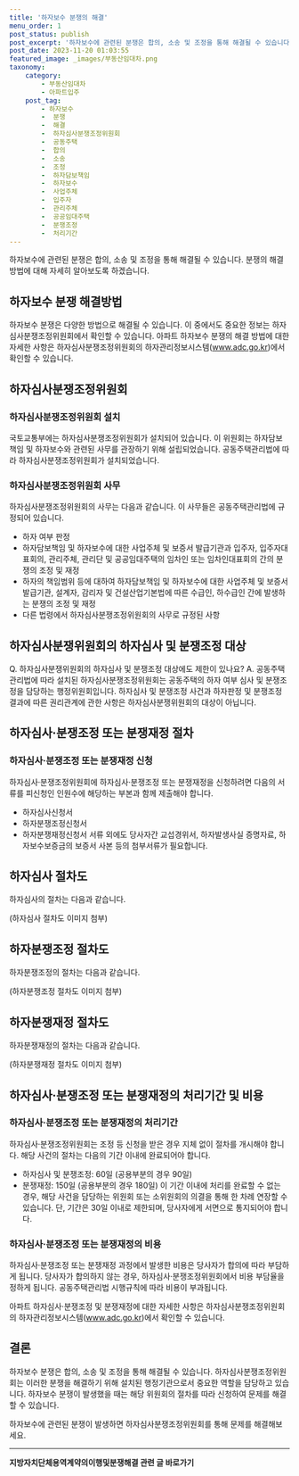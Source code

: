 ```yaml
---
title: '하자보수 분쟁의 해결'
menu_order: 1
post_status: publish
post_excerpt: '하자보수에 관련된 분쟁은 합의, 소송 및 조정을 통해 해결될 수 있습니다. 분쟁의 해결 방법에 대해 자세히 알아보도록 하겠습니다.'
post_date: 2023-11-20 01:03:55
featured_image: _images/부동산임대차.png
taxonomy:
    category:
        - 부동산임대차
        - 아파트입주
    post_tag:
        - 하자보수
        -  분쟁
        -  해결
        -  하자심사분쟁조정위원회
        -  공동주택
        -  합의
        -  소송
        -  조정
        -  하자담보책임
        -  하자보수
        -  사업주체
        -  입주자
        -  관리주체
        -  공공임대주택
        -  분쟁조정
        -  처리기간
---
```



하자보수에 관련된 분쟁은 합의, 소송 및 조정을 통해 해결될 수 있습니다. 분쟁의 해결 방법에 대해 자세히 알아보도록 하겠습니다.

## 하자보수 분쟁 해결방법

하자보수 분쟁은 다양한 방법으로 해결될 수 있습니다. 이 중에서도 중요한 정보는 하자심사분쟁조정위원회에서 확인할 수 있습니다. 아파트 하자보수 분쟁의 해결 방법에 대한 자세한 사항은 하자심사분쟁조정위원회의 하자관리정보시스템(www.adc.go.kr)에서 확인할 수 있습니다.

## 하자심사분쟁조정위원회

### 하자심사분쟁조정위원회 설치

국토교통부에는 하자심사분쟁조정위원회가 설치되어 있습니다. 이 위원회는 하자담보책임 및 하자보수와 관련된 사무를 관장하기 위해 설립되었습니다. 공동주택관리법에 따라 하자심사분쟁조정위원회가 설치되었습니다.

### 하자심사분쟁조정위원회 사무

하자심사분쟁조정위원회의 사무는 다음과 같습니다. 이 사무들은 공동주택관리법에 규정되어 있습니다.
- 하자 여부 판정
- 하자담보책임 및 하자보수에 대한 사업주체 및 보증서 발급기관과 입주자, 입주자대표회의, 관리주체, 관리단 및 공공임대주택의 임차인 또는 임차인대표회의 간의 분쟁의 조정 및 재정
- 하자의 책임범위 등에 대하여 하자담보책임 및 하자보수에 대한 사업주체 및 보증서 발급기관, 설계자, 감리자 및 건설산업기본법에 따른 수급인, 하수급인 간에 발생하는 분쟁의 조정 및 재정
- 다른 법령에서 하자심사분쟁조정위원회의 사무로 규정된 사항

## 하자심사분쟁위원회의 하자심사 및 분쟁조정 대상

Q. 하자심사분쟁위원회의 하자심사 및 분쟁조정 대상에도 제한이 있나요? 
A. 공동주택관리법에 따라 설치된 하자심사분쟁조정위원회는 공동주택의 하자 여부 심사 및 분쟁조정을 담당하는 행정위원회입니다. 하자심사 및 분쟁조정 사건과 하자판정 및 분쟁조정 결과에 따른 권리관계에 관한 사항은 하자심사분쟁위원회의 대상이 아닙니다.

## 하자심사·분쟁조정 또는 분쟁재정 절차

### 하자심사·분쟁조정 또는 분쟁재정 신청

하자심사·분쟁조정위원회에 하자심사·분쟁조정 또는 분쟁재정을 신청하려면 다음의 서류를 피신청인 인원수에 해당하는 부본과 함께 제출해야 합니다.
- 하자심사신청서
- 하자분쟁조정신청서
- 하자분쟁재정신청서
서류 외에도 당사자간 교섭경위서, 하자발생사실 증명자료, 하자보수보증금의 보증서 사본 등의 첨부서류가 필요합니다.

## 하자심사 절차도

하자심사의 절차는 다음과 같습니다. 

(하자심사 절차도 이미지 첨부)

## 하자분쟁조정 절차도

하자분쟁조정의 절차는 다음과 같습니다. 

(하자분쟁조정 절차도 이미지 첨부)

## 하자분쟁재정 절차도

하자분쟁재정의 절차는 다음과 같습니다. 

(하자분쟁재정 절차도 이미지 첨부)

## 하자심사·분쟁조정 또는 분쟁재정의 처리기간 및 비용

### 하자심사·분쟁조정 또는 분쟁재정의 처리기간

하자심사·분쟁조정위원회는 조정 등 신청을 받은 경우 지체 없이 절차를 개시해야 합니다. 해당 사건의 절차는 다음의 기간 이내에 완료되어야 합니다.
- 하자심사 및 분쟁조정: 60일 (공용부분의 경우 90일)
- 분쟁재정: 150일 (공용부분의 경우 180일)
이 기간 이내에 처리를 완료할 수 없는 경우, 해당 사건을 담당하는 위원회 또는 소위원회의 의결을 통해 한 차례 연장할 수 있습니다. 단, 기간은 30일 이내로 제한되며, 당사자에게 서면으로 통지되어야 합니다.

### 하자심사·분쟁조정 또는 분쟁재정의 비용

하자심사·분쟁조정 또는 분쟁재정 과정에서 발생한 비용은 당사자가 합의에 따라 부담하게 됩니다. 당사자가 합의하지 않는 경우, 하자심사·분쟁조정위원회에서 비용 부담율을 정하게 됩니다. 공동주택관리법 시행규칙에 따라 비용이 부과됩니다.

아파트 하자심사·분쟁조정 및 분쟁재정에 대한 자세한 사항은 하자심사분쟁조정위원회의 하자관리정보시스템(www.adc.go.kr)에서 확인할 수 있습니다.

## 결론

하자보수 분쟁은 합의, 소송 및 조정을 통해 해결될 수 있습니다. 하자심사분쟁조정위원회는 이러한 분쟁을 해결하기 위해 설치된 행정기관으로서 중요한 역할을 담당하고 있습니다. 하자보수 분쟁이 발생했을 때는 해당 위원회의 절차를 따라 신청하여 문제를 해결할 수 있습니다.

하자보수에 관련된 분쟁이 발생하면 하자심사분쟁조정위원회를 통해 문제를 해결해보세요.
<!-- wp:separator -->
<hr class="wp-block-separator has-alpha-channel-opacity"/>
<!-- /wp:separator -->

<!-- wp:group {"backgroundColor":"base","layout":{"type":"constrained"}} -->
<div class="wp-block-group has-base-background-color has-background"><!-- wp:paragraph {"align":"center","fontSize":"medium"} -->
<p class="has-text-align-center has-large-font-size"><strong>지방자치단체용역계약의이행및분쟁해결 관련 글 바로가기</strong></p>
<!-- /wp:paragraph -->


<!-- wp:latest-posts
{"categories":[{"id":7295,"count":19,"description":"","link":"https://uknowlaw.com/category/%ec%a7%80%eb%b0%a9%ec%9e%90%ec%b9%98%eb%8b%a8%ec%b2%b4%ec%9a%a9%ec%97%ad%ea%b3%84%ec%95%bd%ec%9d%98%ec%9d%b4%ed%96%89%eb%b0%8f%eb%b6%84%ec%9f%81%ed%95%b4%ea%b2%b0/","name":"지방자치단체용역계약의이행및분쟁해결","slug":"지방자치단체용역계약의이행및분쟁해결","taxonomy":"category","parent":0,"meta":[],"_links":{"self":[{"href":"https://uknowlaw.com/wp-json/wp/v2/categories/7295"}],"collection":[{"href":"https://uknowlaw.com/wp-json/wp/v2/categories"}],"about":[{"href":"https://uknowlaw.com/wp-json/wp/v2/taxonomies/category"}],"wp:post_type":[{"href":"https://uknowlaw.com/wp-json/wp/v2/posts?categories=7295"}],"curies":[{"name":"wp","href":"https://api.w.org/{rel}","templated":true}]}}],"postsToShow":100,"excerptLength":28,"postLayout":"grid","columns":2,"featuredImageAlign":"left","featuredImageSizeSlug":"large","fontSize":"small"} /--></div>
<!-- /wp:group -->